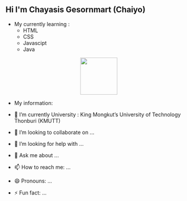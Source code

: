 ## Hi I'm Chayasis Gesornmart (Chaiyo)

- My currently learning :
  - HTML
  - CSS
  - Javascipt
  - Java

<div id="header" align="center">
  <img src="https://media.giphy.com/media/M9gbBd9nbDrOTu1Mqx/giphy.gif" width="100"/>
</div>

-  My information:

  - 🌱 I’m currently University : King Mongkut’s University of Technology Thonburi (KMUTT)
  - 👯 I’m looking to collaborate on ...
  - 🤔 I’m looking for help with ...
  - 💬 Ask me about ...
  - 📫 How to reach me: ...
  - 😄 Pronouns: ...
  - ⚡ Fun fact: ...

